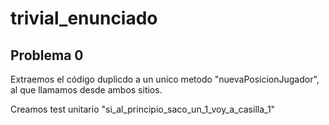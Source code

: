 # trivial_enunciado

## Problema 0

Extraemos el código duplicdo a un unico metodo "nuevaPosicionJugador", al que llamamos desde ambos sitios.

Creamos test unitario "si_al_principio_saco_un_1_voy_a_casilla_1"
